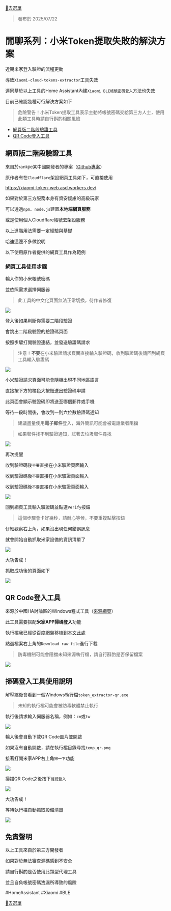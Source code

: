 [🧾去選單](../../README.md)

> 發布於 2025/07/22

# 閒聊系列：小米Token提取失敗的解決方案

近期米家登入驗證的流程更動

導致`Xiaomi-cloud-tokens-extractor`工具失效

連同基於以上工具的Home Assistant內建`Xiaomi BLE帳號密碼登入`方法也失效

目前已確認幾種可行解決方案如下

> 危險警告！小米Token提取工具表示主動將帳號密碼交給第三方人士，使用此類工具時請自行斟酌相關風險

- [網頁版二階段驗證工具](#網頁版二階段驗證工具)
- [QR Code登入工具](#qr-code登入工具)

## 網頁版二階段驗證工具

來自於rankjie某中國開發者的專案（[Github專案](https://github.com/rankjie/xiaomi-tokens-web)）

原作者有在`Cloudflare`架設網頁工具如下，可直接使用

https://xiaomi-token-web.asd.workers.dev/

如果對於第三方服務本身有資安疑慮的高級玩家

可以透過`npm`、`node.js`建置**本地端網頁服務**

或是使用個人Cloudflare帳號去架設服務

以上進階用法需要一定經驗與基礎

哈迪這邊不多做說明

以下使用原作者提供的網頁工具作為範例

### 網頁工具使用步驟

輸入你的小米帳號密碼

並依照需求選擇伺服器

> 此工具的中文化頁面無法正常切換，待作者修復

![](attachments/mi_token_webui_0.jpg)

登入後如果判斷你需要二階段驗證

會跳出二階段驗證的驗證碼頁面

按照步驟打開驗證連結，並發送驗證碼請求

> 注意！**不要**在小米驗證請求頁面直接輸入驗證碼，收到驗證碼後請回到網頁工具輸入驗證碼

![](attachments/mi_token_webui_1.jpg)

小米驗證請求頁面可能會隨機出現不同地區語言

直接按下方的橘色大按鈕送出驗證碼申請

此頁面會顯示驗證碼即將送至哪個郵件或手機

等待一段時間後，會收到一則六位數驗證碼通知

> 建議盡量使用**電子郵件**登入，海外簡訊可能會被電話業者阻擋

> 如果郵件找不到驗證通知，試著去垃圾郵件尋找

![](attachments/mi_token_webui_2.jpg)

再次提醒

收到驗證碼後`不要`直接在小米驗證頁面輸入

收到驗證碼後`不要`直接在小米驗證頁面輸入

收到驗證碼後`不要`直接在小米驗證頁面輸入

![](attachments/mi_token_webui_3.jpg)

回到網頁工具輸入驗證碼並點選`Verify`按鈕

> 這個步驟會卡好幾秒，請耐心等候，不要重複點擊按鈕

仔細觀察右上角，如果沒出現任何錯誤訊息

就會開始自動抓取米家設備的資訊清單了

![](attachments/mi_token_webui_4.jpg)

大功告成！

抓取成功後的頁面如下

![](attachments/mi_token_webui_5.jpg)


## QR Code登入工具

來源於中國HA討論區的Windows程式工具（[來源網頁](https://bbs.hassbian.com/thread-29644-1-1.html)）

此工具需要搭配**米家APP掃碼登入**功能

執行檔我已經從百度網盤移植到[本文此處](attachments/token_extractor-qr.zip)

點選檔案右上角的`Download raw file`進行下載

> 防毒機制可能會阻擋未知來源執行檔，請自行斟酌是否保留檔案

![](attachments/mi_token_qr_download.jpg)

## 掃碼登入工具使用說明

解壓縮後會看到一個Windows執行檔`token_extractor-qr.exe`

> 未知的執行檔可能會被防毒軟體禁止執行

執行後請求輸入伺服器名稱，例如：`cn`或`tw`

![](attachments/mi_token_qr_0.png)

輸入後會自動下載QR Code圖片並開啟

如果沒有自動開啟，請在執行檔目錄尋找`temp_qr.png`

接著打開米家APP右上角`掃一下`功能

![](attachments/mi_token_qr_1.jpg)

掃描QR Code之後按下`確認登入`

![](attachments/mi_token_qr_2.jpg)

大功告成！

等待執行檔自動抓取設備清單

![](attachments/mi_token_qr_3.png)

## 免責聲明

以上工具來自於第三方開發者

如果對於無法審查源碼感到不安全

請自行斟酌是否使用此類型代理工具

並且自負帳號密碼洩漏所導致的風險

#HomeAssistant #Xiaomi #BLE

[🧾去選單](../../README.md)